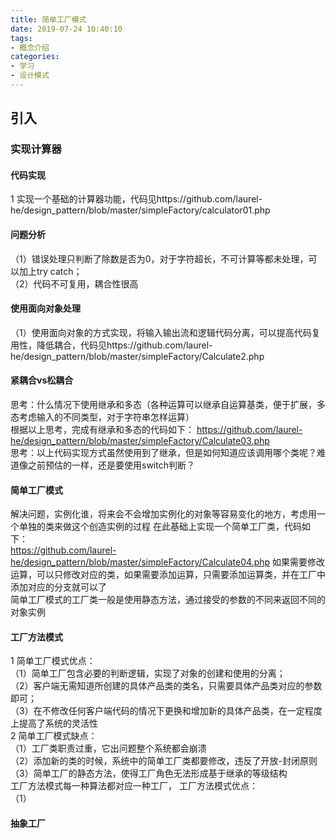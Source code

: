 ```yaml
---
title: 简单工厂模式
date: 2019-07-24 10:40:10
tags: 
- 概念介绍
categories: 
- 学习
- 设计模式
---
```

## 引入
### 实现计算器
#### 代码实现
1 实现一个基础的计算器功能，代码见https://github.com/laurel-he/design_pattern/blob/master/simpleFactory/calculator01.php
#### 问题分析
（1）错误处理只判断了除数是否为0，对于字符超长，不可计算等都未处理，可以加上try catch；    
（2）代码不可复用，耦合性很高
#### 使用面向对象处理
（1）使用面向对象的方式实现，将输入输出流和逻辑代码分离，可以提高代码复用性，降低耦合，代码见https://github.com/laurel-he/design_pattern/blob/master/simpleFactory/Calculate2.php
#### 紧耦合vs松耦合
思考：什么情况下使用继承和多态（各种运算可以继承自运算基类，便于扩展，多态考虑输入的不同类型，对于字符串怎样运算）    
根据以上思考，完成有继承和多态的代码如下：
https://github.com/laurel-he/design_pattern/blob/master/simpleFactory/Calculate03.php      
思考：以上代码实现方式虽然使用到了继承，但是如何知道应该调用哪个类呢？难道像之前预估的一样，还是要使用switch判断？
#### 简单工厂模式
解决问题，实例化谁，将来会不会增加实例化的对象等容易变化的地方，考虑用一个单独的类来做这个创造实例的过程
在此基础上实现一个简单工厂类，代码如下：    
https://github.com/laurel-he/design_pattern/blob/master/simpleFactory/Calculate04.php
如果需要修改运算，可以只修改对应的类，如果需要添加运算，只需要添加运算类，并在工厂中添加对应的分支就可以了    
简单工厂模式的工厂类一般是使用静态方法，通过接受的参数的不同来返回不同的对象实例
#### 工厂方法模式
1 简单工厂模式优点：    
（1）简单工厂包含必要的判断逻辑，实现了对象的创建和使用的分离；    
（2）客户端无需知道所创建的具体产品类的类名，只需要具体产品类对应的参数即可；    
（3）在不修改任何客户端代码的情况下更换和增加新的具体产品类，在一定程度上提高了系统的灵活性    
2 简单工厂模式缺点：    
（1）工厂类职责过重，它出问题整个系统都会崩溃     
（2）添加新的类的时候，系统中的简单工厂类都要修改，违反了开放-封闭原则    
（3）简单工厂的静态方法，使得工厂角色无法形成基于继承的等级结构     
工厂方法模式每一种算法都对应一种工厂，
工厂方法模式优点：    
（1）
#### 抽象工厂
